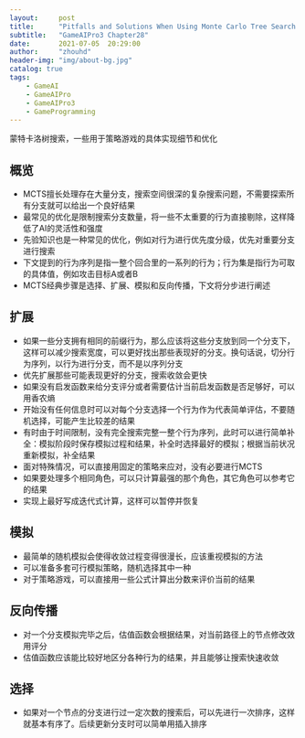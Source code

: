 ```yaml
---
layout:     post
title:      "Pitfalls and Solutions When Using Monte Carlo Tree Search for Strategy and Tactical Games"
subtitle:   "GameAIPro3 Chapter28"
date:       2021-07-05  20:29:00
author:     "zhouhd"
header-img: "img/about-bg.jpg"
catalog: true
tags:
    - GameAI
    - GameAIPro
    - GameAIPro3
    - GameProgramming
---
```


蒙特卡洛树搜索，一些用于策略游戏的具体实现细节和优化

## 概览
- MCTS擅长处理存在大量分支，搜索空间很深的复杂搜索问题，不需要探索所有分支就可以给出一个良好结果
- 最常见的优化是限制搜索分支数量，将一些不太重要的行为直接剔除，这样降低了AI的灵活性和强度
- 先验知识也是一种常见的优化，例如对行为进行优先度分级，优先对重要分支进行搜索
- 下文提到的行为序列是指一整个回合里的一系列的行为；行为集是指行为可取的具体值，例如攻击目标A或者B
- MCTS经典步骤是选择、扩展、模拟和反向传播，下文将分步进行阐述

## 扩展
- 如果一些分支拥有相同的前缀行为，那么应该将这些分支放到同一个分支下，这样可以减少搜索宽度，可以更好找出那些表现好的分支。换句话说，切分行为序列，以行为进行分支，而不是以序列分支
- 优先扩展那些可能表现更好的分支，搜索收敛会更快
- 如果没有启发函数来给分支评分或者需要估计当前启发函数是否足够好，可以用香农熵
- 开始没有任何信息时可以对每个分支选择一个行为作为代表简单评估，不要随机选择，可能产生比较差的结果
- 有时由于时间限制，没有完全搜索完整一整个行为序列，此时可以进行简单补全：模拟阶段时保存模拟过程和结果，补全时选择最好的模拟；根据当前状况重新模拟，补全结果
- 面对特殊情况，可以直接用固定的策略来应对，没有必要进行MCTS
- 如果要处理多个相同角色，可以只计算最强的那个角色，其它角色可以参考它的结果
- 实现上最好写成迭代式计算，这样可以暂停并恢复

## 模拟
- 最简单的随机模拟会使得收敛过程变得很漫长，应该重视模拟的方法
- 可以准备多套可行模拟策略，随机选择其中一种
- 对于策略游戏，可以直接用一些公式计算出分数来评价当前的结果

## 反向传播
- 对一个分支模拟完毕之后，估值函数会根据结果，对当前路径上的节点修改效用评分
- 估值函数应该能比较好地区分各种行为的结果，并且能够让搜索快速收敛

## 选择
- 如果对一个节点的分支进行过一定次数的搜索后，可以先进行一次排序，这样就基本有序了。后续更新分支时可以简单用插入排序
